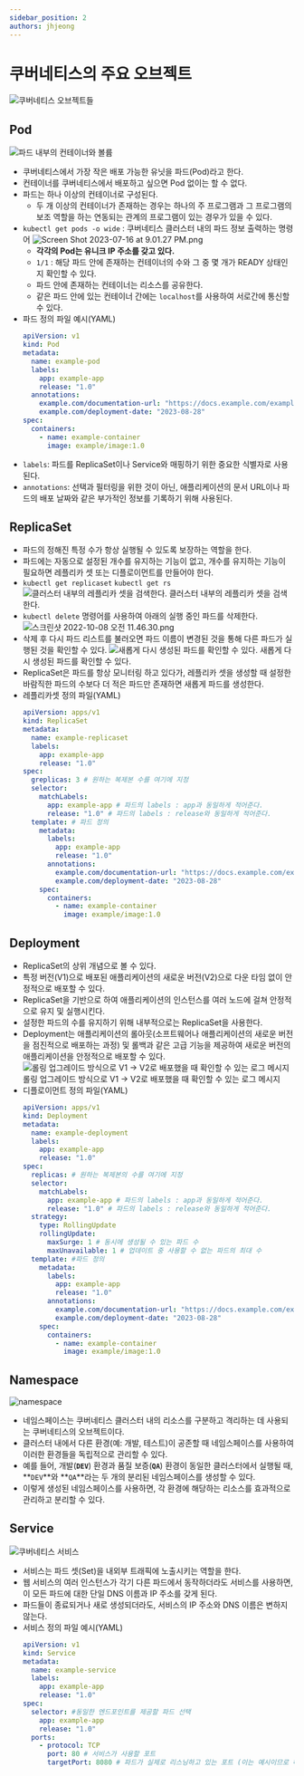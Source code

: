 ```yaml
---
sidebar_position: 2
authors: jhjeong
---
```


# 쿠버네티스의 주요 오브젝트

![쿠버네티스 오브젝트들](./img/kubernetesobjects.png)

## Pod

![파드 내부의 컨테이너와 볼륨](./img/pods.png)

- 쿠버네티스에서 가장 작은 배포 가능한 유닛을 파드(Pod)라고 한다.
- 컨테이너를 쿠버네티스에서 배포하고 싶으면 Pod 없이는 할 수 없다.
- 파드는 하나 이상의 컨테이너로 구성된다.
  - 두 개 이상의 컨테이너가 존재하는 경우는 하나의 주 프로그램과 그 프로그램의 보조 역할을 하는 연동되는 관계의 프로그램이 있는 경우가 있을 수 있다.
- `kubectl get pods -o wide` : 쿠버네티스 클러스터 내의 파드 정보 출력하는 명령어
  ![Screen Shot 2023-07-16 at 9.01.27 PM.png](./img/kubectlgetpods.png)
  - **각각의 Pod는 유니크 IP 주소를 갖고 있다.**
  - `1/1` : 해당 파드 안에 존재하는 컨테이너의 수와 그 중 몇 개가 READY 상태인지 확인할 수 있다.
  - 파드 안에 존재하는 컨테이너는 리소스를 공유한다.
  - 같은 파드 안에 있는 컨테이너 간에는 `localhost`를 사용하여 서로간에 통신할 수 있다.
- 파드 정의 파일 예시(YAML)
  ```yaml
  apiVersion: v1
  kind: Pod
  metadata:
    name: example-pod
    labels:
      app: example-app
      release: "1.0"
    annotations:
      example.com/documentation-url: "https://docs.example.com/example-app/1.0"
      example.com/deployment-date: "2023-08-28"
  spec:
    containers:
      - name: example-container
        image: example/image:1.0
  ```
- `labels`: 파드를 ReplicaSet이나 Service와 매핑하기 위한 중요한 식별자로 사용된다.
- `annotations`: 선택과 필터링을 위한 것이 아닌, 애플리케이션의 문서 URL이나 파드의 배포 날짜와 같은 부가적인 정보를 기록하기 위해 사용된다.

## ReplicaSet

- 파드의 정해진 특정 수가 항상 실행될 수 있도록 보장하는 역할을 한다.
- 파드에는 자동으로 설정된 개수를 유지하는 기능이 없고, 개수를 유지하는 기능이 필요하면 레플리카 셋 또는 디플로이먼트를 만들어야 한다.
- `kubectl get replicaset` `kubectl get rs`
  ![클러스터 내부의 레플리카 셋을 검색한다.](./img/kubectlgetrs.png)
  클러스터 내부의 레플리카 셋을 검색한다.
- `kubectl delete` 명령어를 사용하여 아래의 실행 중인 파드를 삭제한다.
  ![스크린샷 2022-10-08 오전 11.46.30.png](./img/kubectldeletepod.png)
- 삭제 후 다시 파드 리스트를 불러오면 파드 이름이 변경된 것을 통해 다른 파드가 실행된 것을 확인할 수 있다.
  ![새롭게 다시 생성된 파드를 확인할 수 있다.](./img/kubectlgetpodagain.png)
  새롭게 다시 생성된 파드를 확인할 수 있다.
- ReplicaSet은 파드를 항상 모니터링 하고 있다가, 레플리카 셋을 생성할 때 설정한 바람직한 파드의 수보다 더 적은 파드만 존재하면 새롭게 파드를 생성한다.
- 레플리카셋 정의 파일(YAML)
  ```yaml
  apiVersion: apps/v1
  kind: ReplicaSet
  metadata:
    name: example-replicaset
    labels:
      app: example-app
      release: "1.0"
  spec:
    greplicas: 3 # 원하는 복제본 수를 여기에 지정
    selector:
      matchLabels:
        app: example-app # 파드의 labels : app과 동일하게 적어준다.
        release: "1.0" # 파드의 labels : release와 동일하게 적어준다.
    template: # 파드 정의
      metadata:
        labels:
          app: example-app
          release: "1.0"
        annotations:
          example.com/documentation-url: "https://docs.example.com/example-app/1.0"
          example.com/deployment-date: "2023-08-28"
      spec:
        containers:
          - name: example-container
            image: example/image:1.0
  ```

## Deployment

- ReplicaSet의 상위 개념으로 볼 수 있다.
- 특정 버전(V1)으로 배포된 애플리케이션의 새로운 버전(V2)으로 다운 타임 없이 안정적으로 배포할 수 있다.
- ReplicaSet을 기반으로 하여 애플리케이션의 인스턴스를 여러 노드에 걸쳐 안정적으로 유지 및 실행시킨다.
- 설정한 파드의 수를 유지하기 위해 내부적으로는 ReplicaSet을 사용한다.
- Deployment는 애플리케이션의 롤아웃(소프트웨어나 애플리케이션의 새로운 버전을 점진적으로 배포하는 과정) 및 롤백과 같은 고급 기능을 제공하여 새로운 버전의 애플리케이션을 안정적으로 배포할 수 있다.
  ![롤링 업그레이드 방식으로 V1 → V2로 배포했을 때 확인할 수 있는 로그 메시지](./img/rolling-upgrade.png)
  롤링 업그레이드 방식으로 V1 → V2로 배포했을 때 확인할 수 있는 로그 메시지
- 디플로이먼트 정의 파일(YAML)
  ```yaml
  apiVersion: apps/v1
  kind: Deployment
  metadata:
    name: example-deployment
    labels:
      app: example-app
      release: "1.0"
  spec:
    replicas: # 원하는 복제본의 수를 여기에 지정
    selector:
      matchLabels:
        app: example-app # 파드의 labels : app과 동일하게 적어준다.
        release: "1.0" # 파드의 labels : release와 동일하게 적어준다.
    strategy:
      type: RollingUpdate
      rollingUpdate:
        maxSurge: 1 # 동시에 생성될 수 있는 파드 수
        maxUnavailable: 1 # 업데이트 중 사용할 수 없는 파드의 최대 수
    template: #파드 정의
      metadata:
        labels:
          app: example-app
          release: "1.0"
        annotations:
          example.com/documentation-url: "https://docs.example.com/example-app/1.0"
          example.com/deployment-date: "2023-08-28"
      spec:
        containers:
          - name: example-container
            image: example/image:1.0
  ```

## Namespace

![namespace](./img/namespace.png)

- 네임스페이스는 쿠버네티스 클러스터 내의 리소스를 구분하고 격리하는 데 사용되는 쿠버네티스의 오브젝트이다.
- 클러스터 내에서 다른 환경(예: 개발, 테스트)이 공존할 때 네임스페이스를 사용하여 이러한 환경들을 독립적으로 관리할 수 있다.
- 예를 들어, 개발(**`DEV`**) 환경과 품질 보증(**`QA`**) 환경이 동일한 클러스터에서 실행될 때, **`DEV`**와 **`QA`**라는 두 개의 분리된 네임스페이스를 생성할 수 있다.
- 이렇게 생성된 네임스페이스를 사용하면, 각 환경에 해당하는 리소스를 효과적으로 관리하고 분리할 수 있다.

## Service

![쿠버네티스 서비스](./img/service.png)

- 서비스는 파드 셋(Set)을 내외부 트래픽에 노출시키는 역할을 한다.
- 웹 서비스의 여러 인스턴스가 각기 다른 파드에서 동작하더라도 서비스를 사용하면, 이 모든 파드에 대한 단일 DNS 이름과 IP 주소를 갖게 된다.
- 파드들이 종료되거나 새로 생성되더라도, 서비스의 IP 주소와 DNS 이름은 변하지 않는다.
- 서비스 정의 파일 예시(YAML)
  ```yaml
  apiVersion: v1
  kind: Service
  metadata:
    name: example-service
    labels:
      app: example-app
      release: "1.0"
  spec:
    selector: #동일한 엔드포인트를 제공할 파드 선택
      app: example-app
      release: "1.0"
    ports:
      - protocol: TCP
        port: 80 # 서비스가 사용할 포트
        targetPort: 8080 # 파드가 실제로 리스닝하고 있는 포트 (이는 예시이므로 해당 포트에 맞게 조정되어야 한다)
  ```
